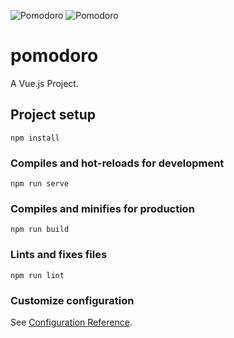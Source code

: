 ![Pomodoro](http://github.com/teusbarros/pomodoro/public/po1.PNG)
![Pomodoro](http://github.com/teusbarros/pomodoro/public/po2.PNG)
# pomodoro
A Vue.js Project.

## Project setup
```
npm install
```

### Compiles and hot-reloads for development
```
npm run serve
```

### Compiles and minifies for production
```
npm run build
```

### Lints and fixes files
```
npm run lint
```

### Customize configuration
See [Configuration Reference](https://cli.vuejs.org/config/).
